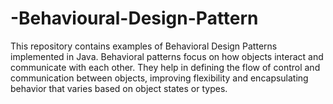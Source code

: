 # -Behavioural-Design-Pattern
This repository contains examples of Behavioral Design Patterns implemented in Java. Behavioral patterns focus on how objects interact and communicate with each other. They help in defining the flow of control and communication between objects, improving flexibility and encapsulating behavior that varies based on object states or types.
